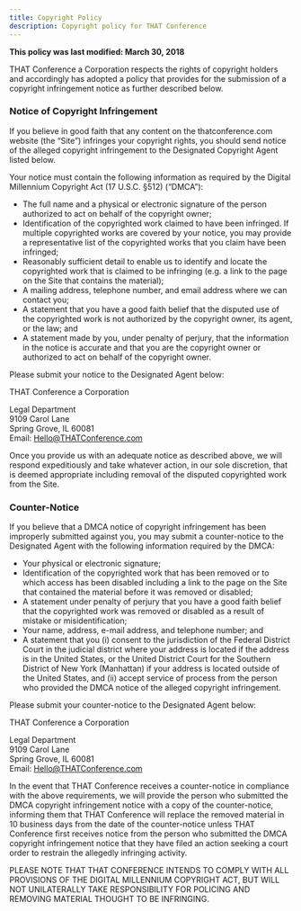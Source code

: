 ```yaml
---
title: Copyright Policy
description: Copyright policy for THAT Conference
---
```


**This policy was last modified: March 30, 2018**

THAT Conference a Corporation respects the rights of copyright holders and accordingly has adopted a policy that provides for the submission of a copyright infringement notice as further described below.

### Notice of Copyright Infringement
If you believe in good faith that any content on the thatconference.com website (the “Site”) infringes your copyright rights, you should send notice of the alleged copyright infringement to the Designated Copyright Agent listed below.

Your notice must contain the following information as required by the Digital Millennium Copyright Act (17 U.S.C. §512) (“DMCA”):

- The full name and a physical or electronic signature of the person authorized to act on behalf of the copyright owner;
- Identification of the copyrighted work claimed to have been infringed. If multiple copyrighted works are covered by your notice, you may provide a representative list of the copyrighted works that you claim have been infringed;
- Reasonably sufficient detail to enable us to identify and locate the copyrighted work that is claimed to be infringing (e.g. a link to the page on the Site that contains the material);
- A mailing address, telephone number, and email address where we can contact you;
- A statement that you have a good faith belief that the disputed use of the copyrighted work is not authorized by the copyright owner, its agent, or the law; and
- A statement made by you, under penalty of perjury, that the information in the notice is accurate and that you are the copyright owner or authorized to act on behalf of the copyright owner.

Please submit your notice to the Designated Agent below:

THAT Conference a Corporation

Legal Department<br/>
9109 Carol Lane<br/>
Spring Grove, IL 60081<br/>
Email: Hello@THATConference.com

Once you provide us with an adequate notice as described above, we will respond expeditiously and take whatever action, in our sole discretion, that is deemed appropriate including removal of the disputed copyrighted work from the Site.

### Counter-Notice
If you believe that a DMCA notice of copyright infringement has been improperly submitted against you, you may submit a counter-notice to the Designated Agent with the following information required by the DMCA:

- Your physical or electronic signature;
- Identification of the copyrighted work that has been removed or to which access has been disabled including a link to the page on the Site that contained the material before it was removed or disabled;
- A statement under penalty of perjury that you have a good faith belief that the copyrighted work was removed or disabled as a result of mistake or misidentification;
- Your name, address, e-mail address, and telephone number; and
- A statement that you (i) consent to the jurisdiction of the Federal District Court in the judicial district where your address is located if the address is in the United States, or the United District Court for the Southern District of New York (Manhattan) if your address is located outside of the United States, and (ii) accept service of process from the person who provided the DMCA notice of the alleged copyright infringement.
  
Please submit your counter-notice to the Designated Agent below:

THAT Conference a Corporation

Legal Department<br/>
9109 Carol Lane<br/>
Spring Grove, IL 60081<br/>
Email: Hello@THATConference.com

In the event that THAT Conference receives a counter-notice in compliance with the above requirements, we will provide the person who submitted the DMCA copyright infringement notice with a copy of the counter-notice, informing them that THAT Conference will replace the removed material in 10 business days from the date of the counter-notice unless THAT Conference first receives notice from the person who submitted the DMCA copyright infringement notice that they have filed an action seeking a court order to restrain the allegedly infringing activity.

PLEASE NOTE THAT THAT CONFERENCE INTENDS TO COMPLY WITH ALL PROVISIONS OF THE DIGITAL MILLENNIUM COPYRIGHT ACT, BUT WILL NOT UNILATERALLY TAKE RESPONSIBILITY FOR POLICING AND REMOVING MATERIAL THOUGHT TO BE INFRINGING.
